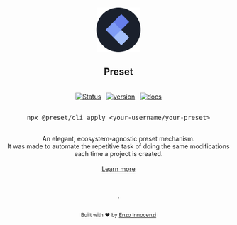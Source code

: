 <p align="center">
  <br />
  <a href="https://preset.dev">
    <img width="100" src="./.github/assets/logo.svg" alt="Logo of the Preset tool">
  </a>
  <br />
</p>

<h2 align="center">Preset</h2>

<p align="center">
  <br />
  <a href="https://github.com/preset/preset/actions?query=workflow%3Atests"><img alt="Status" src="https://github.com/preset/preset/workflows/tests/badge.svg"></a>
  <span>&nbsp;</span>
  <a href="https://github.com/preset/preset/releases"><img alt="version" src="https://img.shields.io/github/v/release/preset/preset?include_prereleases&label=version&logo=github&logoColor=white"></a>
  <span>&nbsp;</span>
  <a href="https://preset.dev"><img alt="docs" src="https://img.shields.io/badge/documentation-online-blue?logo=readthedocs&logoColor=white"></a>
  <br />
  <br />
  <pre><div align="center">npx @preset/cli apply &lt;your-username/your-preset&gt;</div></pre>
</p>

<br />

<div align="center">
  An elegant, ecosystem-agnostic preset mechanism.
  <br />
  It was made to automate the repetitive task of doing the same modifications each time a project is created. 
  <br />
  <br />
  <a href="https://preset.dev">Learn more</a>
</div>

<p align="center">
  <br />
  <br />
  ·
  <br />
  <br />
  <sub>Built with ❤︎ by <a href="https://github.com/enzoinnocenzi">Enzo Innocenzi</a>
</p>
